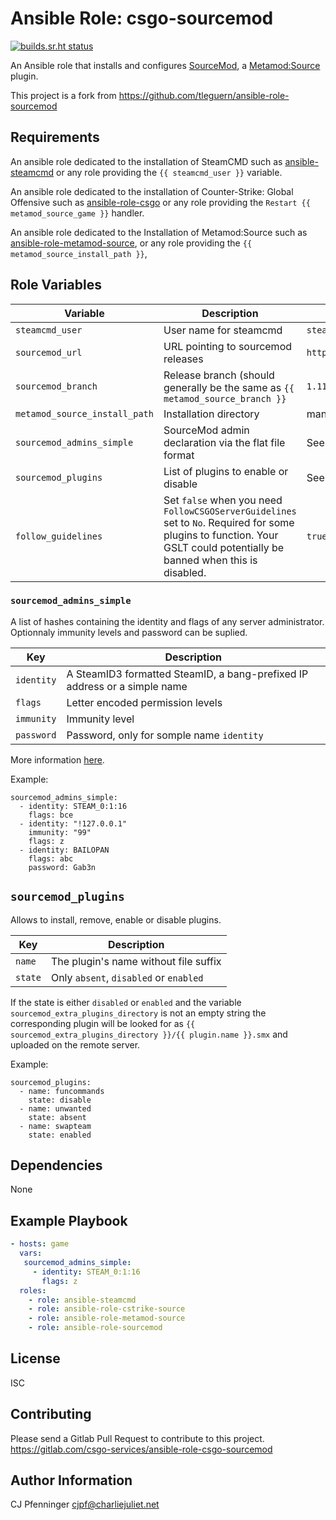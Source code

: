 # Ansible Role: csgo-sourcemod

[![builds.sr.ht status](https://builds.sr.ht/~tleguern/ansible-role-sourcemod.svg)](https://builds.sr.ht/~tleguern/ansible-role-sourcemod?)

An Ansible role that installs and configures [SourceMod](https://www.sourcemod.net/), a [Metamod:Source](http://www.metamodsource.net/) plugin.

This project is a fork from https://github.com/tleguern/ansible-role-sourcemod

## Requirements

An ansible role dedicated to the installation of SteamCMD such as [ansible-steamcmd](https://github.com/tleguern/ansible-steamcmd) or any role providing the `{{ steamcmd_user }}` variable.

An ansible role dedicated to the installation of Counter-Strike: Global Offensive such as [ansible-role-csgo](https://github.com/cjpf/ansible-role-csgo) or any role providing the `Restart {{ metamod_source_game }}` handler.

An ansible role dedicated to the Installation of Metamod:Source such as [ansible-role-metamod-source](https://github.com/tleguern/ansible-role-metamod-source), or any role providing the `{{ metamod_source_install_path }}`,

## Role Variables

| Variable | Description | Default |
|----------|-------------|---------|
| `steamcmd_user` | User name for steamcmd | `steam` |
| `sourcemod_url` | URL pointing to sourcemod releases | `https://sm.alliedmods.net/smdrop` |
| `sourcemod_branch` | Release branch (should generally be the same as `{{ metamod_source_branch }}` | `1.11` |
| `metamod_source_install_path` | Installation directory | mandatory |
| `sourcemod_admins_simple` | SourceMod admin declaration via the flat file format | See below |
| `sourcemod_plugins` | List of plugins to enable or disable | See below |
| `follow_guidelines` | Set `false` when you need `FollowCSGOServerGuidelines` set to `No`. Required for some plugins to function. Your GSLT could potentially be banned when this is disabled. | `true` |

### `sourcemod_admins_simple`

A list of hashes containing the identity and flags of any server administrator.
Optionnaly immunity levels and password can be suplied.

| Key | Description |
|-----|-------------|
| `identity` | A SteamID3 formatted SteamID, a bang-prefixed IP address or a simple name |
| `flags` | Letter encoded permission levels |
| `immunity` | Immunity level |
| `password` | Password, only for somple name `identity` |

More information [here](https://wiki.alliedmods.net/Adding_Admins_(SourceMod)).

Example:

```
sourcemod_admins_simple:
  - identity: STEAM_0:1:16
    flags: bce
  - identity: "!127.0.0.1"
    immunity: "99"
    flags: z
  - identity: BAILOPAN
    flags: abc
    password: Gab3n
```

## `sourcemod_plugins`

Allows to install, remove, enable or disable plugins.

| Key     | Description                            |
|---------|----------------------------------------|
| `name`  | The plugin's name without file suffix  |
| `state` | Only `absent`, `disabled` or `enabled` |

If the state is either `disabled` or `enabled` and the variable `sourcemod_extra_plugins_directory` is not an empty string the corresponding plugin will be looked for as `{{ sourcemod_extra_plugins_directory }}/{{ plugin.name }}.smx` and uploaded on the remote server.

Example:

```
sourcemod_plugins:
  - name: funcommands
    state: disable
  - name: unwanted
    state: absent
  - name: swapteam
    state: enabled
```

## Dependencies

None

## Example Playbook

```yaml
- hosts: game
  vars:
   sourcemod_admins_simple:
     - identity: STEAM_0:1:16
       flags: z
  roles:
    - role: ansible-steamcmd
    - role: ansible-role-cstrike-source
    - role: ansible-role-metamod-source
    - role: ansible-role-sourcemod
```

## License

ISC

## Contributing

Please send a Gitlab Pull Request to contribute to this project.
https://gitlab.com/csgo-services/ansible-role-csgo-sourcemod

## Author Information

CJ Pfenninger <cjpf@charliejuliet.net>
